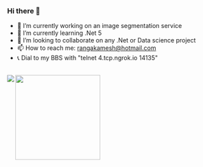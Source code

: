 ### Hi there 👋

<!--
**rangakamesh/rangakamesh** is a ✨ _special_ ✨ repository because its `README.md` (this file) appears on your GitHub profile. 

Here are some ideas to get you started: -->

- 🔭 I’m currently working on an image segmentation service
- 🌱 I’m currently learning .Net 5
- 👯 I’m looking to collaborate on any .Net or Data science project
- 📫 How to reach me: rangakamesh@hotmail.com
- :telephone_receiver: Dial to my BBS with "telnet 4.tcp.ngrok.io 14135"
<!-- - 🤔 I’m looking for help with ... 
- 💬 Ask me about at 
- 😄 Pronouns: ... 
- ⚡ Fun fact: ... -->

<p>
  <br>
  <a>
    <img align="left" src="https://github-readme-stats.vercel.app/api?username=rangakamesh&show_icons=true&count_private=true&include_all_commits=true" />
    <img align="left" src="https://github-readme-stats.vercel.app/api/top-langs/?username=rangakamesh&layout=compact&hide=jupyter%20notebook" height="198"/>
  </a>
</p>
